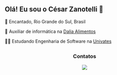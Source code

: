 ## Olá! Eu sou o César Zanotelli 👋
<div>

📌 Encantado, Rio Grande do Sul, Brasil

💼 Auxiliar de informática na <a href="dalia.com.br">Dalia Alimentos</a>

👨‍💻 Estudando Engenharia de Software na <a href="https://www.univates.br">Univates</a>

</div>
<h2 dir="auto"></h2>
<div align="center" dir="auto">
  <div class="markdown-heading" dir="auto"> 
     <h3 class="heading-element" dir="auto">Contatos</h3>
     <a href = "https://www.instagram.com/cesar_zanotelli_/"><img src = "https://img.shields.io/badge/Instagram-E4405F?style=for-the-badge&logo=instagram&logoColor=white" target = "_blank"></a>
  </div>
 
</div>
